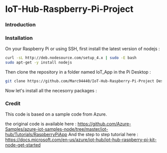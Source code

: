 # IoT-Hub-Raspberry-Pi-Project

### Introduction
<x>
<Node.js application for a Raspberry Pi to control an industry 4.0 factory mock-up using Microsoft's cloud (Azure IoT Hub). While making (photo maquette)>
<This project was presented to me as a 2 months internship at [Dynagile Consulting](https://en.dynagile.com/) to showcase client the usefulness of>
                                                                                                   
### Installation
<Branchement>  
                                                                                                   
On your Raspberry Pi or using SSH, first install the latest version of nodejs : 
```sh
curl -sL http://deb.nodesource.com/setup_4.x | sudo -E bash
sudo apt-get -y install nodejs                                                                                                   
```
                                                                                                 
Then clone the repository in a folder named IoT_App in the Pi Desktop :

                                                                                                   

```sh
git clone https://github.com/Marc94440/IoT-Hub-Raspberry-Pi-Project Desktop/IoT_App                           
```
Now let's install all the necesorry packages : 
### Credit
This code is based on a sample code from Azure. 

the original code is available here : https://github.com/Azure-Samples/azure-iot-samples-node/tree/master/iot-hub/Tutorials/RaspberryPiApp
And the step to step tutorial here : https://docs.microsoft.com/en-us/azure/iot-hub/iot-hub-raspberry-pi-kit-node-get-started
